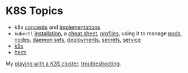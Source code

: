 # K8S Topics

* k8s [concepts](concepts.html) and
[implementations](k8s-implementations.html)
* `kubectl` [installation](kubectl-install.html),
a [cheat sheet](kubectl.html), [profiles](kubectl-manage-profile.html), using
it to manage [pods](kubectl-pods.html), [nodes](kubectl-nodes.html),
[daemon sets](kubectl-daemonsets.html), [deployments](kubectl-deployment.html),
[secrets](kubectl-secrets.html), [service](kubectl-service.html)
* [k9s](k9s.html)
* [helm](helm.html)

My [playing with a K3S cluster](k3s-cluster.html),
[troubleshooting](troubleshooting.html).
